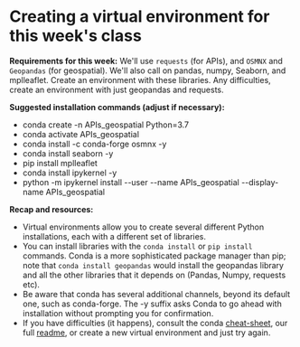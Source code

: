 # Creating a virtual environment for this week's class

**Requirements for this week:** We'll use `requests` (for APIs), and `OSMNX` and `Geopandas` (for geospatial). We'll also call on pandas, numpy, Seaborn, and mplleaflet. Create an environment with these libraries. Any difficulties, create an environment with just geopandas and requests.

**Suggested installation commands (adjust if necessary):**

* conda create -n APIs_geospatial Python=3.7
* conda activate APIs_geospatial
* conda install -c conda-forge osmnx -y
* conda install seaborn -y
* pip install mplleaflet
* conda install ipykernel -y
* python -m ipykernel install --user --name APIs_geospatial --display-name APIs_geospatial 

**Recap and resources:**
* Virtual environments allow you to create several different Python installations, each with a different set of libraries.
* You can install libraries with the `conda install` or `pip install` commands. Conda is a more sophisticated package manager than pip; note that `conda install geopandas` would install the geopandas library and all the other libraries that it depends on (Pandas, Numpy, requests etc).
* Be aware that conda has several additional channels, beyond its default one, such as conda-forge. The -y suffix asks Conda to go ahead with installation without prompting you for confirmation.
* If you have difficulties (it happens), consult the conda [cheat-sheet](https://docs.conda.io/projects/conda/en/4.6.0/_downloads/52a95608c49671267e40c689e0bc00ca/conda-cheatsheet.pdf), our full [readme](https://github.com/worldbank/Python-for-Data-Science/blob/master/anaconda_virtual_environments.md), or create a new virtual environment and just try again.

